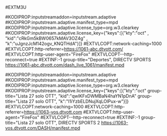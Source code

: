 #EXTM3U

#KODIPROP:inputstreamaddon=inputstream.adaptive
#KODIPROP:inputstream.adaptive.manifest_type=mpd
#KODIPROP:inputstream.adaptive.license_type=org.w3.clearkey
#KODIPROP:inputstream.adaptive.license_key={"keys":[{"kty":"oct" , "kid":"cRkGm5kBW0657kMAV3OZ4g" , "k":"uJgnzJcM142ogv_KNQTHdA"}]}
#EXTVLCOPT:network-caching=1000
#EXTVLCOPT:http-referrer=https://1061-abc.dtvott.com/
#EXTVLCOPT:http-user-agent="FireFox"
#EXTVLCOPT--http-reconnect=true
#EXTINF:-1  group-title="Deportes", DIRECTV SPORTS
https://1061-abc.dtvott.com/dash_live_1061/manifest.mpd


#KODIPROP:inputstreamaddon=inputstream.adaptive
#KODIPROP:inputstream.adaptive.manifest_type=mpd
#KODIPROP:inputstream.adaptive.license_type=org.w3.clearkey
#KODIPROP:inputstream.adaptive.license_key={"keys":[{"kty":"oct" group-title="Lista 27 solo OTT", "kid":"qwIKFxDWMBaN4haYN1pDnA" group-title="Lista 27 solo OTT", "k":"I1iYzbELDNujXqLOlPux-w"}]}
#EXTVLCOPT:network-caching=1000
#EXTVLCOPT:http-referrer=https://1063-vos.dtvott.com
#EXTVLCOPT:http-user-agent="FireFox"
#EXTVLCOPT--http-reconnect=true
#EXTINF:-1  group-title="Lista 27 solo OTT", DIRECTV SPORTS 2
https://1063-vos.dtvott.com/DASH/manifest.mpd















